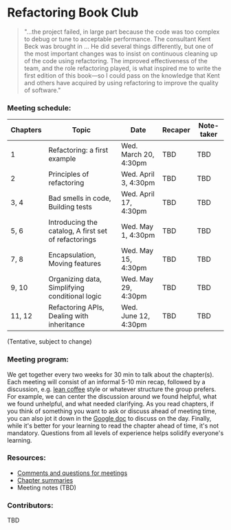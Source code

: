 # Refactoring Book Club

> "...the project failed, in large part because the code was too complex to debug or tune to acceptable performance. The consultant Kent Beck was brought in ... He did several things differently, but one of the most important changes was to insist on continuous cleaning up of the code using refactoring. The improved effectiveness of the team, and the role refactoring played, is what inspired me to write the first edition of this book—so I could pass on the knowledge that Kent and others have acquired by using refactoring to improve the quality of software."

### Meeting schedule:

| Chapters | Topic                                                | Date                  | Recaper | Note-taker |
| -------- | ---------------------------------------------------- | --------------------- | ------- | ---------- |
| 1        | Refactoring: a first example                         | Wed. March 20, 4:30pm | TBD     | TBD        |
| 2        | Principles of refactoring                            | Wed. April 3, 4:30pm  | TBD     | TBD        |
| 3, 4     | Bad smells in code, Building tests                   | Wed. April 17, 4:30pm | TBD     | TBD        |
| 5, 6     | Introducing the catalog, A first set of refactorings | Wed. May 1, 4:30pm    | TBD     | TBD        |
| 7, 8     | Encapsulation, Moving features                       | Wed. May 15, 4:30pm   | TBD     | TBD        |
| 9, 10    | Organizing data, Simplifying conditional logic       | Wed. May 29, 4:30pm   | TBD     | TBD        |
| 11, 12   | Refactoring APIs, Dealing with inheritance           | Wed. June 12, 4:30pm  | TBD     | TBD        |

(Tentative, subject to change)

### Meeting program:

We get together every two weeks for 30 min to talk about the chapter(s). Each meeting will consist of an informal 5-10 min recap, followed by a discussion, e.g. [lean coffee](http://agilecoffee.com/leancoffee/) style or whatever structure the group prefers. For example, we can center the discussion around we found helpful, what we found unhelpful, and what needed clarifying. As you read chapters, if you think of something you want to ask or discuss ahead of meeting time, you can also jot it down in the [Google doc](https://docs.google.com/document/d/1riTzBFDNBvNPHss8z7qK7U1dtx73TgC7yUtzkn3fla8/edit?usp=sharing) to discuss on the day. Finally, while it's better for your learning to read the chapter ahead of time, it's not mandatory. Questions from all levels of experience helps solidify everyone's learning.

### Resources:

- [Comments and questions for meetings](https://docs.google.com/document/d/1riTzBFDNBvNPHss8z7qK7U1dtx73TgC7yUtzkn3fla8/edit?usp=sharing)
- [Chapter summaries](./chapter-summaries.md)
- Meeting notes (TBD)

### Contributors:

TBD
